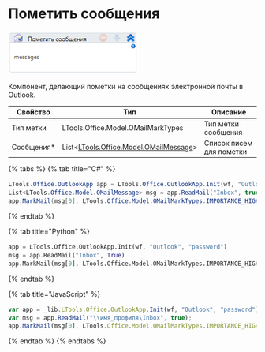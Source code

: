 # Пометить сообщения

![](<../../../.gitbook/assets/image (202).png>)

Компонент, делающий пометки на сообщениях электронной почты в Outlook.

| Свойство    | Тип                                                                              | Описание                 |
| ----------- | -------------------------------------------------------------------------------- | ------------------------ |
| Тип метки   | LTools.Office.Model.OMailMarkTypes                                               | Тип метки сообщения      |
| Сообщения\* | List<[LTools.Office.Model.OMailMessage](../els\_mail/datatypes/omailmessage.md)> | Список писем для пометки |

{% tabs %}
{% tab title="C#" %}
```csharp
LTools.Office.OutlookApp app = LTools.Office.OutlookApp.Init(wf, "Outlook", "password");
List<LTools.Office.Model.OMailMessage> msg = app.ReadMail("Inbox", true);
app.MarkMail(msg[0], LTools.Office.Model.OMailMarkTypes.IMPORTANCE_HIGH);
```
{% endtab %}

{% tab title="Python" %}
```python
app = LTools.Office.OutlookApp.Init(wf, "Outlook", "password")
msg = app.ReadMail("Inbox", True)
app.MarkMail(msg[0], LTools.Office.Model.OMailMarkTypes.IMPORTANCE_HIGH)
```
{% endtab %}

{% tab title="JavaScript" %}
```javascript
var app = _lib.LTools.Office.OutlookApp.Init(wf, "Outlook", "password");
var msg = app.ReadMail("\\имя_профиля\Inbox", true);
app.MarkMail(msg[0], LTools.Office.Model.OMailMarkTypes.IMPORTANCE_HIGH);
```
{% endtab %}
{% endtabs %}
